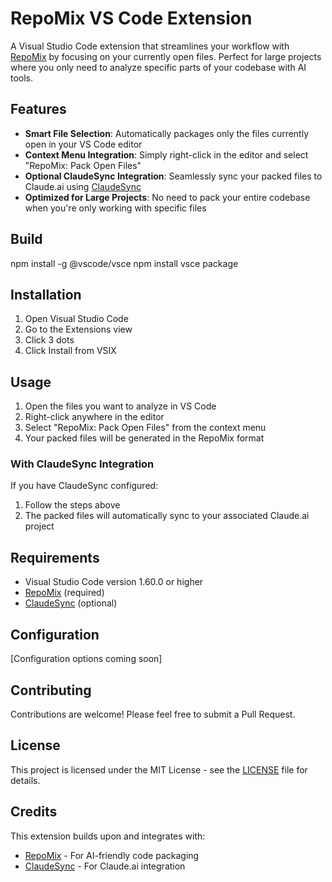 # RepoMix VS Code Extension

A Visual Studio Code extension that streamlines your workflow with [RepoMix](https://github.com/yamadashy/repomix) by focusing on your currently open files. Perfect for large projects where you only need to analyze specific parts of your codebase with AI tools.

## Features

- **Smart File Selection**: Automatically packages only the files currently open in your VS Code editor
- **Context Menu Integration**: Simply right-click in the editor and select "RepoMix: Pack Open Files"
- **Optional ClaudeSync Integration**: Seamlessly sync your packed files to Claude.ai using [ClaudeSync](https://github.com/jahwag/ClaudeSync)
- **Optimized for Large Projects**: No need to pack your entire codebase when you're only working with specific files

## Build

npm install -g @vscode/vsce
npm install
vsce package


## Installation

1. Open Visual Studio Code
2. Go to the Extensions view
3. Click 3 dots
4. Click Install from VSIX

## Usage

1. Open the files you want to analyze in VS Code
2. Right-click anywhere in the editor
3. Select "RepoMix: Pack Open Files" from the context menu
4. Your packed files will be generated in the RepoMix format

### With ClaudeSync Integration

If you have ClaudeSync configured:
1. Follow the steps above
2. The packed files will automatically sync to your associated Claude.ai project

## Requirements

- Visual Studio Code version 1.60.0 or higher
- [RepoMix](https://github.com/yamadashy/repomix) (required)
- [ClaudeSync](https://github.com/jahwag/ClaudeSync) (optional)

## Configuration

[Configuration options coming soon]

## Contributing

Contributions are welcome! Please feel free to submit a Pull Request.

## License

This project is licensed under the MIT License - see the [LICENSE](LICENSE) file for details.

## Credits

This extension builds upon and integrates with:
- [RepoMix](https://github.com/yamadashy/repomix) - For AI-friendly code packaging
- [ClaudeSync](https://github.com/jahwag/ClaudeSync) - For Claude.ai integration

